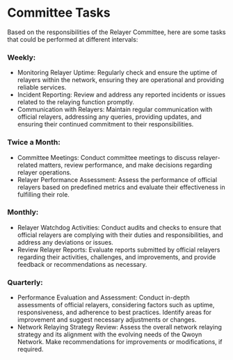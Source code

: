# Committee Tasks

Based on the responsibilities of the Relayer Committee, here are some tasks that could be performed at different intervals:

### Weekly:

- Monitoring Relayer Uptime: Regularly check and ensure the uptime of relayers within the network, ensuring they are operational and providing reliable services.
- Incident Reporting: Review and address any reported incidents or issues related to the relaying function promptly.
- Communication with Relayers: Maintain regular communication with official relayers, addressing any queries, providing updates, and ensuring their continued commitment to their responsibilities.

### Twice a Month:

- Committee Meetings: Conduct committee meetings to discuss relayer-related matters, review performance, and make decisions regarding relayer operations.
- Relayer Performance Assessment: Assess the performance of official relayers based on predefined metrics and evaluate their effectiveness in fulfilling their role.

### Monthly:

- Relayer Watchdog Activities: Conduct audits and checks to ensure that official relayers are complying with their duties and responsibilities, and address any deviations or issues.
- Review Relayer Reports: Evaluate reports submitted by official relayers regarding their activities, challenges, and improvements, and provide feedback or recommendations as necessary.

### Quarterly:

- Performance Evaluation and Assessment: Conduct in-depth assessments of official relayers, considering factors such as uptime, responsiveness, and adherence to best practices. Identify areas for improvement and suggest necessary adjustments or changes.
- Network Relaying Strategy Review: Assess the overall network relaying strategy and its alignment with the evolving needs of the Qwoyn Network. Make recommendations for improvements or modifications, if required.